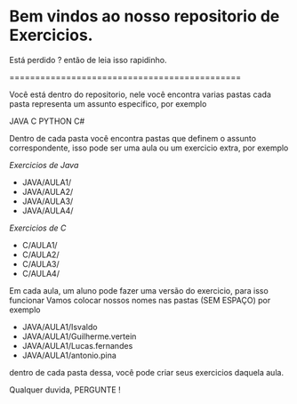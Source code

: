 
Bem vindos ao nosso repositorio de Exercicios. 
==================================

Está perdido ? então de leia isso rapidinho.

=============================================




Você está dentro do repositorio, nele você encontra varias pastas
cada pasta representa um assunto especifico, por exemplo

JAVA C PYTHON C# 

Dentro de cada pasta você encontra pastas que definem o assunto correspondente, 
isso pode ser uma aula ou um exercicio extra, por exemplo

*Exercicios de Java*
* JAVA/AULA1/
* JAVA/AULA2/
* JAVA/AULA3/
* JAVA/AULA4/

*Exercicios de C*
* C/AULA1/
* C/AULA2/
* C/AULA3/
* C/AULA4/


Em cada aula, um aluno pode fazer uma versão do exercicio, para isso funcionar
Vamos colocar nossos nomes nas pastas (SEM ESPAÇO) por exemplo




* JAVA/AULA1/Isvaldo
* JAVA/AULA1/Guilherme.vertein
* JAVA/AULA1/Lucas.fernandes
* JAVA/AULA1/antonio.pina


dentro de cada pasta dessa, você pode criar seus exercicios daquela aula. 



Qualquer duvida, PERGUNTE !













